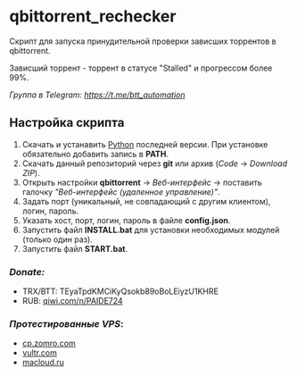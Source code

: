 # qbittorrent_rechecker

Скрипт для запуска принудительной проверки зависших торрентов в qbittorrent. 

Зависший торрент - торрент в статусе "Stalled" и прогрессом более 99%.

_Группа в Telegram: https://t.me/btt_automation_

## Настройка скрипта
1. Скачать и устанавить [Python](https://www.python.org/downloads/) последней версии. При установке обязательно добавить запись в **PATH**.
2. Скачать данный репозиторий через **git** или архив (_Code_ -> _Download ZIP_).
3. Открыть настройки **qbittorrent** -> _Веб-интерфейс_ -> поставить галочку _"Веб-интерфейс (удаленное управление)"_.
4. Задать порт (уникальный, не совпадающий с другим клиентом), логин, пароль.
5. Указать хост, порт, логин, пароль в файле **config.json**.
6. Запустить файл **INSTALL.bat** для установки необходимых модулей (только один раз).
7. Запустить файл **START.bat**.

### _Donate:_
* TRX/BTT: TEyaTpdKMCiKyQsokb89oBoLEiyzU1KHRE
* RUB: [qiwi.com/n/PAIDE724](QIWI)

### _Протестированные VPS_:
* [cp.zomro.com](https://zomro.com/?from=296803)
* [vultr.com](https://www.vultr.com/?ref=8883507)
* [macloud.ru](https://macloud.ru/?partner=qby7f922cx)
